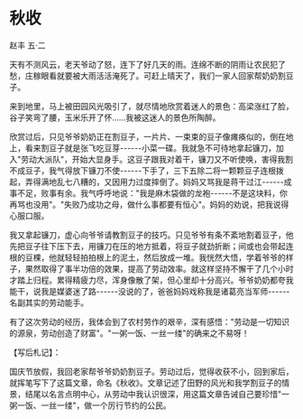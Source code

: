 # 秋收

赵丰 五·二

天有不测风云，老天爷动了怒，连下了好几天的雨。连绵不断的阴雨让农民犯了愁，庄稼眼看就要被大雨活活淹死了。可赶上晴天了，我们一家人回家帮奶奶割豆子。

来到地里，马上被田园风光吸引了，就尽情地欣赏着迷人的景色：高梁涨红了脸，谷子笑弯了腰，玉米乐开了怀......我被这迷人的景色所陶醉。

欣赏过后，只见爷爷奶奶正在割豆子，一片片、一束束的豆子像瘫痪似的，倒在地上，看来割豆子就是张飞吃豆芽------小菜一碟。我就急不可待地拿起镰刀，加入"劳动大派队"，开始大显身手。这豆子跟我对着干，镰刀又不听使唤，害得我割不成豆子，我气得放下镰刀不使------下手了，三下五除二将一颗颗豆子连根拨起，弄得满地乱七八糟的，又因用力过度摔倒了。妈妈又骂我是蒋干过江------成事不足，败事有余。我气呼呼地说："我是麻木袋做的龙袍------不是这块料，你再骂也没用"。"失败乃成功之母，做什么事都要有恒心"。妈妈的劝说，把我说得心服口服。

我又拿起镰刀，虚心向爷爷请教割豆子的技巧。只见爷爷有条不紊地割着豆子，他先把豆子往下压下去，用镰刀在压的地方抵着，将豆子就劲折断；间或也会带起连根的豆棵，他就轻轻拍拍根上的泥土，然后放成一堆。我恍然大悟，学着爷爷的样子，果然取得了事半功倍的效果，提高了劳动效率。就这样坚持不懈干了几个小时才踏上归程。累得精疲力尽，浑身像散了架，但心里却十分高兴。爷爷奶奶都夸我能干，说我是媒婆迷了路------没说的了，爸爸妈妈戏称我是诸葛亮当军师------名副其实的劳动能手。

有了这次劳动的经历，我体会到了农村劳作的艰辛，深有感悟："劳动是一切知识的源泉，劳动创造了财富"。"一粥一饭、一丝一缕"的确来之不易呀！

【写后札记】：

国庆节放假，我回老家帮爷爷奶奶割豆子。劳动过后，觉得收获不小，回到家后，就挥笔写下了这篇文章，命名《秋收》。文章记述了田野的风光和我学割豆子的情景，结尾以名言点明中心，从劳动中我认识很深，用这篇文章告诫自己要珍惜"一粥一饭、一丝一缕"，做一个厉行节约的公民。
